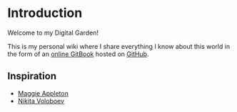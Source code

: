 # Introduction

Welcome to my Digital Garden!

This is my personal wiki where I share everything I know about this world in the form of an [online GitBook](https://wiki.alexhe.io/) hosted on [GitHub](https://github.com/ioalex/garden).

## Inspiration

- [Maggie Appleton](https://maggieappleton.com/garden)
- [Nikita Voloboev](https://wiki.nikitavoloboev.xyz/)
